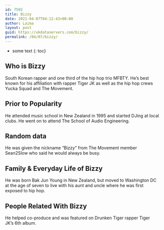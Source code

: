 ```yaml
---
id: 7592
title: Bizzy
date: 2021-04-07T04:12:43+00:00
author: Laima
layout: post
guid: https://ukdataservers.com/bizzy/
permalink: /04/07/bizzy/
---
```


* some text
{: toc}


## Who is Bizzy
                  
                  
                  
South Korean rapper and one third of the hip hop trio MFBTY. He&#8217;s best known for his affiliation with rapper Tiger JK as well as the hip hop crews Yucka Squad and The Movement.
                  
              
            
              
            
                
                
                
## Prior to Popularity
                  
                  
                  
He attended music school in New Zealand in 1995 and started DJing at local clubs. He went on to attend The School of Audio Engineering.
                  
              
            
              
            
                
                
                
## Random data
                  
                  
                  
He was given the nickname &#8220;Bizzy&#8221; from The Movement member Sean2Slow who said he would always be busy.
                  
              
            
              
            
                
                
                
## Family & Everyday Life of Bizzy
                  
                  
                  
He was born Bak Jun Young in New Zealand, but moved to Washington DC at the age of seven to live with his aunt and uncle where he was first exposed to hip hop.
                  
              
            
              
            
                
                
                
## People Related With Bizzy
                  
                  
                  
He helped co-produce and was featured on Drunken Tiger rapper Tiger JK&#8217;s 6th album.
                  
              
            
              
            
                
              
            
              
              
            
            
              
            
          
          
          